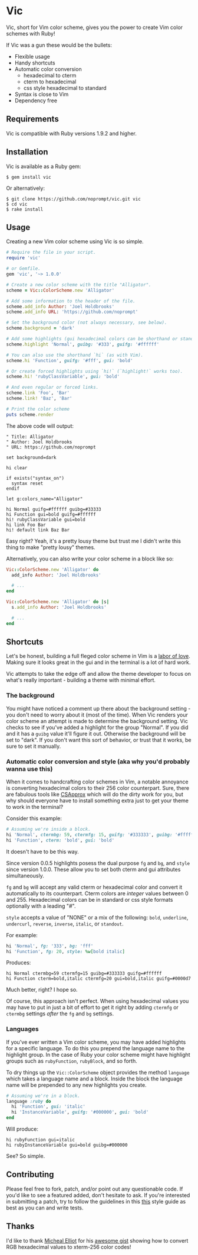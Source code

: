 # Vic

Vic, short for Vim color scheme, gives you the power to create Vim color schemes
with Ruby!

If Vic was a gun these would be the bullets:

  * Flexible usage
  * Handy shortcuts
  * Automatic color conversion
    * hexadecimal to cterm
    * cterm to hexadecimal
    * css style hexadecimal to standard
  * Syntax is close to Vim
  * Dependency free

## Requirements

Vic is compatible with Ruby versions 1.9.2 and higher.

## Installation

Vic is available as a Ruby gem:

    $ gem install vic

Or alternatively:

    $ git clone https://github.com/noprompt/vic.git vic
    $ cd vic
    $ rake install

## Usage

Creating a new Vim color scheme using Vic is so simple.

```ruby
# Require the file in your script.
require 'vic'

# or Gemfile.
gem 'vic', '~> 1.0.0'

# Create a new color scheme with the title "Alligator".
scheme = Vic::ColorScheme.new 'Alligator'

# Add some information to the header of the file.
scheme.add_info Author: 'Joel Holdbrooks'
scheme.add_info URL: 'https://github.com/noprompt'

# Set the background color (not always necessary, see below).
scheme.background = 'dark'

# Add some highlights (gui hexadecimal colors can be shorthand or standard).
scheme.highlight 'Normal', guibg: '#333', guifg: '#ffffff'

# You can also use the shorthand `hi` (as with Vim).
scheme.hi 'Function', guifg: '#fff', gui: 'bold'

# Or create forced highlights using `hi!` (`highlight!` works too).
scheme.hi! 'rubyClassVariable', gui: 'bold'

# And even regular or forced links.
scheme.link 'Foo', 'Bar'
scheme.link! 'Baz', 'Bar'

# Print the color scheme
puts scheme.render
```

The above code will output:

```viml
" Title: Alligator
" Author: Joel Holdbrooks
" URL: https://github.com/noprompt

set background=dark

hi clear

if exists("syntax_on")
  syntax reset
endif

let g:colors_name="Alligator"

hi Normal guifg=#ffffff guibg=#33333
hi Function gui=bold guifg=#ffffff
hi! rubyClassVariable gui=bold
hi link Foo Bar
hi! default link Baz Bar
```

Easy right? Yeah, it's a pretty lousy theme but trust me I didn't write this
thing to make "pretty lousy" themes.

Alternatively, you can also write your color scheme in a block like so:

```ruby
Vic::ColorScheme.new 'Alligator' do
  add_info Author: 'Joel Holdbrooks'

  # ...
end

Vic::ColorScheme.new 'Alligator' do |s|
  s.add_info Author: 'Joel Holdbrooks'

  # ...
end
```

## Shortcuts

Let's be honest, building a full fleged color scheme in Vim is a [labor of love](https://github.com/altercation/solarized).
Making sure it looks great in the gui and in the terminal is a lot of hard
work.

Vic attempts to take the edge off and allow the theme developer to focus on what's
really important - building a theme with minimal effort.

### The background

You might have noticed a comment up there about the background setting - you
don't need to worry about it (most of the time). When Vic renders your color
scheme an attempt is made to determine the background setting. Vic checks to see
if you've added a highlight for the group "Normal". If you did and it has a
`guibg` value it'll figure it out. Otherwise the background will be set to
"dark". If you don't want this sort of behavior, or trust that it works, be sure
to set it manually.

### Automatic color conversion and style (aka why you'd probably wanna use this)

When it comes to handcrafting color schemes in Vim, a notable annoyance is
converting hexadecimal colors to their 256 color counterpart. Sure, there are
fabulous tools like [CSApprox](http://www.vim.org/scripts/script.php?script_id=2390)
which will do the dirty work for you, but why should everyone have to install
something extra just to get your theme to work in the terminal?

Consider this example:

```ruby
# Assuming we're inside a block.
hi 'Normal', ctermbg: 59, ctermfg: 15, guifg: '#333333', guibg: '#ffffff'
hi 'Function', cterm: 'bold', gui: 'bold'
```

It doesn't have to be this way.

Since version 0.0.5 highlights posess the dual purpose `fg` and `bg`, and `style`
since version 1.0.0. These allow you to set both cterm and gui attributes
simultaneously.

`fg` and `bg` will accept any valid cterm or hexadecimal color and convert it
automatically to its counterpart. Cterm colors are *integer* values between
0 and 255. Hexadecimal colors can be in standard or css style formats optionally
with a leading "#".

`style` accepts a value of "NONE" or a mix of the following: `bold`, `underline`,
`undercurl`, `reverse`, `inverse`, `italic`, or `standout`.

For example:

```ruby
hi 'Normal', fg: '333', bg: 'fff'
hi 'Function', fg: 20, style: %w[bold italic]
```

Produces:

```viml
hi Normal ctermbg=59 ctermfg=15 guibg=#333333 guifg=#ffffff
hi Function cterm=bold,italic ctermfg=20 gui=bold,italic guifg=#0000d7
```

Much better, right? I hope so.

Of course, this approach isn't perfect. When using hexadecimal values you may
have to put in just a bit of effort to get it right by adding `ctermfg` or
`ctermbg` settings _after_ the `fg` and `bg` settings.

### Languages

If you've ever written a Vim color scheme, you may have added highlights for a
specific language. To do this you prepend the language name to the highlight
group. In the case of Ruby your color scheme might have highlight groups such as
`rubyFunction`, `rubyBlock`, and so forth.

To dry things up the `Vic::ColorScheme` object provides the method `language`
which takes a language name and a block. Inside the block the language name will
be prepended to any new highlights you create.

```ruby
# Assuming we're in a block.
language :ruby do
  hi 'Function', gui: 'italic'
  hi 'InstanceVariable', guifg: '#000000', gui: 'bold'
end
```

Will produce:

```viml
hi rubyFunction gui=italic
hi rubyInstanceVariable gui=bold guibg=#000000
```

See? So simple.

## Contributing

Please feel free to fork, patch, and/or point out any questionable code. If
you'd like to see a featured added, don't hesitate to ask. If you're interested
in submitting a patch, try to follow the guidelines in this [this](http://pastebin.com/Xixb7YNW)
style guide as best as you can and write tests.

## Thanks

I'd like to thank [Micheal Elliot](https://github.com/MicahElliott) for his
[awesome gist](https://gist.github.com/719710) showing how to convert RGB
hexadecimal values to xterm-256 color codes!
